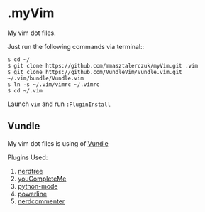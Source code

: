 .myVim
===
My vim dot files.

Just run the following commands via terminal::

```console
$ cd ~/
$ git clone https://github.com/mmasztalerczuk/myVim.git .vim
$ git clone https://github.com/VundleVim/Vundle.vim.git ~/.vim/bundle/Vundle.vim
$ ln -s ~/.vim/vimrc ~/.vimrc
$ cd ~/.vim
```
Launch `vim` and run `:PluginInstall`

## Vundle

My vim dot files is using of [Vundle](https://github.com/VundleVim/Vundle.vim) 


Plugins Used:

1. [nerdtree](https://github.com/scrooloose/nerdtree) 
2. [youCompleteMe](https://github.com/Valloric/YouCompleteMe) 
3. [python-mode](https://github.com/klen/python-mode) 
4. [powerline](https://github.com/powerline/powerline) 
5. [nerdcommenter](https://github.com/scrooloose/nerdcommenter) 



